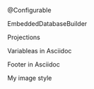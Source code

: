 @Configurable

EmbeddedDatabaseBuilder

Projections

Variableas in Asciidoc

Footer in Asciidoc

My image style